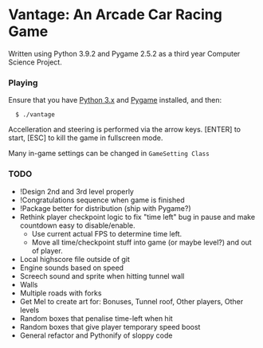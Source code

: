 # Vantage: An Arcade Car Racing Game

Written using Python 3.9.2 and Pygame 2.5.2 as a third year Computer Science Project.

### Playing

Ensure that you have [Python 3.x](https://www.python.org/) and [Pygame](http://www.pygame.org/download.shtml) installed, and then:

```
  $ ./vantage
```

Accelleration and steering is performed via the arrow keys. [ENTER] to start, [ESC] to kill the game in fullscreen mode.

Many in-game settings can be changed in `GameSetting Class`


### TODO
  
  * !Design 2nd and 3rd level properly
  * !Congratulations sequence when game is finished
  * !Package better for distribution (ship with Pygame?)
  * Rethink player checkpoint logic to fix "time left" bug in pause and make countdown easy to disable/enable.
    * Use current actual FPS to determine time left.
    * Move all time/checkpoint stuff into game (or maybe level?) and out of player.
  * Local highscore file outside of git
  * Engine sounds based on speed
  * Screech sound and sprite when hitting tunnel wall
  * Walls
  * Multiple roads with forks
  * Get Mel to create art for: Bonuses, Tunnel roof, Other players, Other levels
  * Random boxes that penalise time-left when hit
  * Random boxes that give player temporary speed boost
  * General refactor and Pythonify of sloppy code
